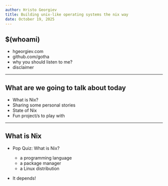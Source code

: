 ```yaml
---
author: Hristo Georgiev
title: Building unix-like operating systems the nix way
date: October 19, 2025
---
```


## $(whoami)

- hgeorgiev.com
- github.com/gotha
- why you should listen to me?
- disclaimer

---

## What are we going to talk about today 

- What is Nix?
- Sharing some personal stories 
- State of Nix
- Fun project/s to play with

---

## What is Nix 

- Pop Quiz: What is Nix?
    - a programming language 
    - a package manager 
    - a Linux distribution

- It depends!

